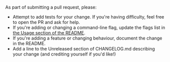 As part of submitting a pull request, please:

- Attempt to add tests for your change. If you're having difficulty, feel free to open the PR and ask for help.
- If you're adding or changing a command-line flag, update the flags list in [the Usage section of the README](https://github.com/tbroadley/spellchecker-cli#usage).
- If you're adding a feature or changing behaviour, document the change in the README.
- Add a line to the Unreleased section of CHANGELOG.md describing your change (and crediting yourself if you'd like!)
